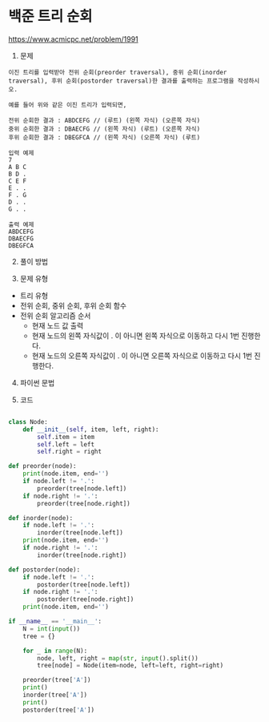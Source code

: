 # 백준 트리 순회 
https://www.acmicpc.net/problem/1991

1. 문제
```
이진 트리를 입력받아 전위 순회(preorder traversal), 중위 순회(inorder traversal), 후위 순회(postorder traversal)한 결과를 출력하는 프로그램을 작성하시오.

예를 들어 위와 같은 이진 트리가 입력되면,

전위 순회한 결과 : ABDCEFG // (루트) (왼쪽 자식) (오른쪽 자식)
중위 순회한 결과 : DBAECFG // (왼쪽 자식) (루트) (오른쪽 자식)
후위 순회한 결과 : DBEGFCA // (왼쪽 자식) (오른쪽 자식) (루트)

입력 예제 
7
A B C
B D .
C E F
E . .
F . G
D . .
G . .

출력 예제 
ABDCEFG
DBAECFG
DBEGFCA
```
2. 풀이 방법

3. 문제 유형  
- 트리 유형
- 전위 순회, 중위 순회, 후위 순회 함수 
- 전위 순회 알고리즘 순서 
  - 현재 노드 값 출력
  - 현재 노드의 왼쪽 자식값이 . 이 아니면 왼쪽 자식으로 이동하고 다시 1번 진행한다. 
  - 현재 노드의 오른쪽 자식값이 . 이 아니면 오른쪽 자식으로 이동하고 다시 1번 진행한다.   
4. 파이썬 문법

5. 코드
```python

class Node: 
	def __init__(self, item, left, right):
		self.item = item
		self.left = left
		self.right = right

def preorder(node):
	print(node.item, end='')
	if node.left != '.':
		preorder(tree[node.left])
	if node.right != '.':
		preorder(tree[node.right])

def inorder(node):
	if node.left != '.':
		inorder(tree[node.left])
	print(node.item, end='')
	if node.right != '.':
		inorder(tree[node.right])

def postorder(node):
	if node.left != '.':
		postorder(tree[node.left])
	if node.right != '.':
		postorder(tree[node.right])
	print(node.item, end='')

if __name__ == '__main__':
	N = int(input())
	tree = {}

	for _ in range(N):
		node, left, right = map(str, input().split())
		tree[node] = Node(item=node, left=left, right=right)

	preorder(tree['A'])
	print()
	inorder(tree['A'])
	print()
	postorder(tree['A'])


```
